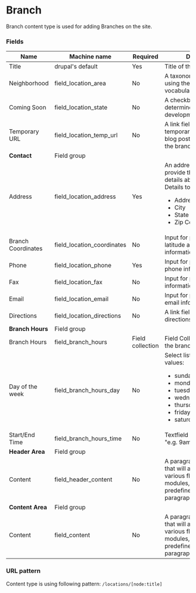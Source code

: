 # Branch
Branch content type is used for adding Branches on the site.

### Fields
| Name  | Machine name | Required | Description |
| ------------- | ------------- | ------------- | ------------- |
| Title  | drupal's default  | Yes | Title of the branch item. |
| Neighborhood | field\_location_area  | No | A taxonomy reference field using the "Area" vocabulary. |
| Coming Soon | field\_location_state  | No | A checkbox field to determine branches in development. |
| Temporary URL | field\_location\_temp_url  | No | A link field to provide a temporary page URL (a blog post, or smth else) if the branch is coming soon. |
| **Contact** | Field group |||
| Address | field\_location_address | Yes | An address field that will provide the ability to add details about the locations. Details to be completed: <ul><li>Address</li><li>City</li><li>State</li><li>Zip Code</li></ul> |
| Branch Coordinates | field_location_coordinates | No | Input for providing the latitude and longitude information. |
| Phone | field\_location_phone | Yes | Input for providing the phone information. |
| Fax | field\_location_fax | No | Input for providing the fax information. |
| Email | field\_location_email | No | Input for providing the email information. |
| Directions | field\_location_directions | No | A link field for adding the directions link. |
| **Branch Hours** | Field group |||
| Branch Hours | field\_branch_hours | Field collection | Field Collection to indicate the branch hours. |
| Day of the week | field\_branch\_hours_day | No | Select list with following values: <ul><li>sunday\|Sunday</li><li>monday\|Monday</li><li>tuesday\|Tuesday</li><li>wednesday\|Wednesday</li><li>thursday\|Thursday</li><li>friday\|Friday</li><li>saturday\|Saturday</li></ul> |
| Start/End Time | field\_branch\_hours_time | No | Textfield with description "e.g. 9am - 5pm, closed." |
| **Header Area** | Field group |||
| Content | field\_header_content | No | A paragraph embed field that will allow us to add various flexible content modules, from the predefined list of paragraph types. |
| **Content Area** | Field group |||
| Content | field_content | No | A paragraph embed field that will allow us to add various flexible content modules, from the predefined list of paragraph types. |

### URL pattern

Content type is using following pattern:
`/locations/[node:title]`
